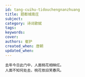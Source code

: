 ```yaml
---
id: tang-cuihu-tidouchengnanzhuang
title: 题都城南庄
subject: 
category: 诗词歌赋
tags: 
keywords: 
cover: 
authors: 崔护
created_when: 唐朝
updated_when: 
---
```


```
去年今日此门中，人面桃花相映红。
人面不知何处去，桃花依旧笑春风。
```
